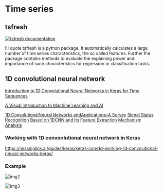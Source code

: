 
# Time series





## tsfresh

<a href="https://tsfresh.readthedocs.io" target="_blank">
	<img src="https://readthedocs.org/projects/tsfresh/badge/?version=latest" alt="tsfresh documentation"/>
</a>


!!! quote
	tsfresh is a python package. It automatically calculates a large number of time series characteristics, the so called features. Further the package contains methods to evaluate the explaining power and importance of such characteristics for regression or classification tasks.


## 1D convolutional neural network

[Introduction to 1D Convolutional Neural Networks in Keras for Time Sequences](https://blog.goodaudience.com/introduction-to-1d-convolutional-neural-networks-in-keras-for-time-sequences-3a7ff801a2cf)


<a href="https://towardsdatascience.com/artificial-intelligence-framework-a-visual-introduction-to-machine-learning-and-ai-d7e36b304f87" target="_blank">A Visual Introduction to Machine Learning and AI</a>

<a href="https://arxiv.org/pdf/1905.03554.pdf" target="_blank">1D ConvolutionalNeural Networks andApplications–A Survey</a>
<a href="https://www.ncbi.nlm.nih.gov/pmc/articles/PMC6540213/" target="_blank">Signal Status Recognition Based on 1DCNN and Its Feature Extraction Mechanism Analysis<a>

### Working with 1D convonlutional neural network in Keras

https://missinglink.ai/guides/keras/keras-conv1d-working-1d-convolutional-neural-networks-keras/




### Example

![img2](https://miro.medium.com/max/3780/1*t2nFJAuI_Jfp0ZyxRpwRQg.png)


![img3](https://miro.medium.com/max/2073/1*Y117iNR_CnBtBh8MWVtUDg.png)